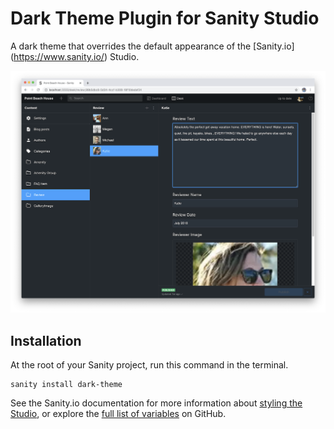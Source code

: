 # Dark Theme Plugin for Sanity Studio
A dark theme that overrides the default appearance of the [Sanity.io] (https://www.sanity.io/) Studio.

![Preview of Sanity Studio](https://github.com/ajzeller/sanity-plugin-dark-theme/raw/master/src/images/preview.png)


## Installation
At the root of your Sanity project, run this command in the terminal.

```
sanity install dark-theme
```

See the Sanity.io documentation for more information about [styling the Studio](https://www.sanity.io/docs/styling), or explore the [full list of variables](https://github.com/sanity-io/sanity/tree/master/packages/%40sanity/base/src/styles/variables) on GitHub.